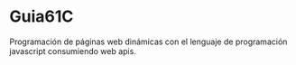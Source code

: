 # Guia61C
Programación de páginas web dinámicas con el lenguaje de programación javascript consumiendo web apis.
